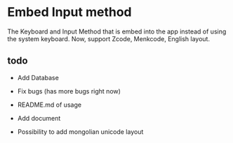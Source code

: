 # Embed Input method

The Keyboard and Input Method that is embed into the app instead of using the system keyboard. 
Now, support Zcode, Menkcode, English layout.

## todo

* Add Database

* Fix bugs (has more bugs right now)

* README.md of usage

* Add document
  
* Possibility to add mongolian unicode layout